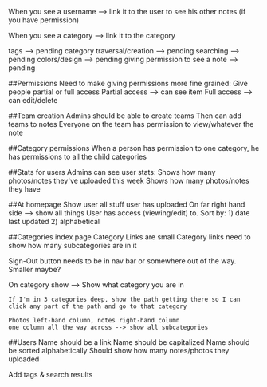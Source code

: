 When you see a username --> link it to the user to see his other notes (if you have permission)

When you see a category --> link it to the category

tags --> pending
category traversal/creation --> pending
searching --> pending
colors/design --> pending
giving permission to see a note --> pending


##Permissions
Need to make giving permissions more fine grained:
  Give people partial or full access
    Partial access --> can see item
    Full access --> can edit/delete

##Team creation
  Admins should be able to create teams
  Then can add teams to notes
  Everyone on the team has permission to view/whatever the note

##Category permissions
  When a person has permission to one category, he has permissions to all the child categories

##Stats for users
  Admins can see user stats:
    Shows how many photos/notes they've uploaded this week
    Shows how many photos/notes they have

##At homepage
  Show user all stuff user has uploaded
  On far right hand side --> show all things User has access (viewing/edit) to.
  Sort by:
    1) date last updated
    2) alphabetical

##Categories index page
  Category Links are small
  Category links need to show how many subcategories are in it

  Sign-Out button needs to be in nav bar or somewhere out of the way. Smaller maybe?

  On category show -->
    Show what category you are in

    If I'm in 3 categories deep, show the path getting there so I can click any part of the path and go to that category

    Photos left-hand column, notes right-hand column
    one column all the way across --> show all subcategories

##Users
  Name should be a link
  Name should be capitalized
  Name should be sorted alphabetically
  Should show how many notes/photos they uploaded

  Add tags & search results

